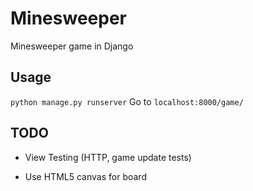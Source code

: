 # Minesweeper

Minesweeper game in Django

## Usage

```python manage.py runserver```
Go to ```localhost:8000/game/```

## TODO

- View Testing (HTTP, game update tests)

- Use HTML5 canvas for board